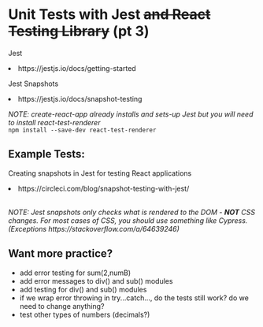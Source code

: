 <h1>Unit Tests with Jest <s>and React Testing Library</s> (pt 3)</h1>

<p>Jest
<li>https://jestjs.io/docs/getting-started</li></p>

<p>Jest Snapshots
<li>https://jestjs.io/docs/snapshot-testing </li></p>


<p><em>NOTE: create-react-app already installs and sets-up Jest but you will need to install react-test-renderer</em>
<br/><code>npm install --save-dev react-test-renderer</code></p>

<h2>Example Tests:</h2>

<p>Creating snapshots in Jest for testing React applications</p>
<li>https://circleci.com/blog/snapshot-testing-with-jest/</li>

<p><br/><em>NOTE: Jest snapshots only checks what is rendered to the DOM - <b>NOT</b> CSS changes. For most cases of CSS, you should use something like Cypress. (Exceptions https://stackoverflow.com/a/64639246)</em></p>

<h2>Want more practice?</h2>
<ul>
<li>add error testing for sum(2,numB)</li>
<li>add error messages to div() and sub() modules</li>
<li>add testing for div() and sub() modules</li>
<li>if we wrap error throwing in try...catch..., do the tests still work? do we need to change anything?</li>
<li>test other types of numbers (decimals?)</li>
</ul>
